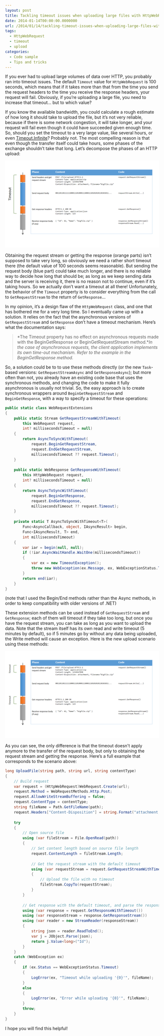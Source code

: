 ```yaml
---
layout: post
title: Tackling timeout issues when uploading large files with HttpWebRequest
date: 2014-01-14T00:00:00.0000000
url: /2014/01/14/tackling-timeout-issues-when-uploading-large-files-with-httpwebrequest/
tags:
  - HttpWebRequest
  - timeout
  - upload
categories:
  - Code sample
  - Tips and tricks
---
```


If you ever had to upload large volumes of data over HTTP, you probably ran into timeout issues. The default `Timeout` value for `HttpWebRequest` is 100 seconds, which means that if it takes more than that from the time you send the request headers to the time you receive the response headers, your request will fail. Obviously, if you’re uploading a large file, you need to increase that timeout… but to which value?

If you know the available bandwidth, you could calculate a rough estimate of how long it should take to upload the file, but it’s not very reliable, because if there is some network congestion, it will take longer, and your request will fail even though it could have succeeded given enough time. So, should you set the timeout to a very large value, like several hours, or even [Timeout.Infinite](http://msdn.microsoft.com/en-us/library/system.threading.timeout.infinite.aspx)? Probably not. The most compelling reason is that even though the transfer itself could take hours, some phases of the exchange shouldn’t take that long. Let’s decompose the phases of an HTTP upload:

![timeout1](timeout1.png "timeout1")

Obtaining the request stream or getting the response (orange parts) isn’t supposed to take very long, so obviously we need a rather short timeout there (the default value of 100 seconds seems reasonable). But sending the request body (blue part) could take much longer, and there is no reliable way to decide how long that should be; as long as we keep sending data and the server is receiving it, there is no reason not to continue, even if it’s taking hours. So we actually don’t want a timeout at all there! Unfortunately, the behavior of the `Timeout` property is to consider everything from the call to `GetRequestStream` to the return of `GetResponse`…

In my opinion, it’s a design flaw of the `HttpWebRequest` class, and one that has bothered me for a very long time. So I eventually came up with a solution. It relies on the fact that the asynchronous versions of `GetRequestStream` and `GetResponse` don’t have a timeout mechanism. Here’s what the documentation says: 

> *The Timeout property has no effect on asynchronous requests made with the BeginGetResponse or BeginGetRequestStream method.**In the case of asynchronous requests, the client application implements its own time-out mechanism. Refer to the example in the BeginGetResponse method.*

 So, a solution could be to to use these methods directly (or the new `Task`-based versions: `GetRequestStreamAsync` and `GetResponseAsync`); but more often than not, you already have an existing code base that uses the synchronous methods, and changing the code to make it fully asynchronous is usually not trivial. So, the easy approach is to create synchronous wrappers around `BeginGetRequestStream` and `BeginGetResponse`, with a way to specify a timeout for these operations: 

```csharp
public static class WebRequestExtensions
{
    public static Stream GetRequestStreamWithTimeout(
        this WebRequest request,
        int? millisecondsTimeout = null)
    {
        return AsyncToSyncWithTimeout(
            request.BeginGetRequestStream,
            request.EndGetRequestStream,
            millisecondsTimeout ?? request.Timeout);
    }

    public static WebResponse GetResponseWithTimeout(
        this HttpWebRequest request,
        int? millisecondsTimeout = null)
    {
        return AsyncToSyncWithTimeout(
            request.BeginGetResponse,
            request.EndGetResponse,
            millisecondsTimeout ?? request.Timeout);
    }

    private static T AsyncToSyncWithTimeout<T>(
        Func<AsyncCallback, object, IAsyncResult> begin,
        Func<IAsyncResult, T> end,
        int millisecondsTimeout)
    {
        var iar = begin(null, null);
        if (!iar.AsyncWaitHandle.WaitOne(millisecondsTimeout))
        {
            var ex = new TimeoutException();
            throw new WebException(ex.Message, ex, WebExceptionStatus.Timeout, null);
        }
        return end(iar);
    }
}
```
(note that I used the Begin/End methods rather than the Async methods, in order to keep compatibility with older versions of .NET)

These extension methods can be used instead of `GetRequestStream` and `GetResponse`; each of them will timeout if they take too long, but once you have the request stream, you can take as long as you want to upload the data. Note that the stream itself has its own read and write timeout (5 minutes by default), so if 5 minutes go by without any data being uploaded, the Write method will cause an exception. Here is the new upload scenario using these methods:

![timeout2](timeout2.png "timeout2")

As you can see, the only difference is that the timeout doesn't apply anymore to the transfer of the request body, but only to obtaining the request stream and getting the response. Here’s a full example that corresponds to the scenario above: 

```csharp
long UploadFile(string path, string url, string contentType)
{
    // Build request
    var request = (HttpWebRequest)WebRequest.Create(url);
    request.Method = WebRequestMethods.Http.Post;
    request.AllowWriteStreamBuffering = false;
    request.ContentType = contentType;
    string fileName = Path.GetFileName(path);
    request.Headers["Content-Disposition"] = string.Format("attachment; filename=\"{0}\"", fileName);
    
    try
    {
        // Open source file
        using (var fileStream = File.OpenRead(path))
        {
            // Set content length based on source file length
            request.ContentLength = fileStream.Length;
            
            // Get the request stream with the default timeout
            using (var requestStream = request.GetRequestStreamWithTimeout())
            {
                // Upload the file with no timeout
                fileStream.CopyTo(requestStream);
            }
        }
        
        // Get response with the default timeout, and parse the response body
        using (var response = request.GetResponseWithTimeout())
        using (var responseStream = response.GetResponseStream())
        using (var reader = new StreamReader(responseStream))
        {
            string json = reader.ReadToEnd();
            var j = JObject.Parse(json);
            return j.Value<long>("Id");
        }
    }
    catch (WebException ex)
    {
        if (ex.Status == WebExceptionStatus.Timeout)
        {
            LogError(ex, "Timeout while uploading '{0}'", fileName);
        }
        else
        {
            LogError(ex, "Error while uploading '{0}'", fileName);
        }
        throw;
    }
}
```

I hope you will find this helpful!
